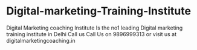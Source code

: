 # Digital-marketing-Training-Institute
Digital Marketing coaching Institute Is the no1 leading Digital marketing training institute in Delhi Call us Call Us on 9896999313 or visit us at digitalmarketingcoaching.in
